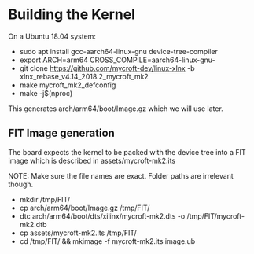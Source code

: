 # Building the Kernel
On a Ubuntu 18.04 system:

* sudo apt install gcc-aarch64-linux-gnu device-tree-compiler
* export ARCH=arm64 CROSS_COMPILE=aarch64-linux-gnu-
* git clone https://github.com/mycroft-dev/linux-xlnx -b xlnx_rebase_v4.14_2018.2_mycroft_mk2
* make mycroft_mk2_defconfig
* make -j$(nproc)

This generates arch/arm64/boot/Image.gz which we will use later.

## FIT Image generation
The board expects the kernel to be packed with the device tree into a FIT image
which is described in assets/mycroft-mk2.its

NOTE: Make sure the file names are exact. Folder paths are irrelevant though.

* mkdir /tmp/FIT/
* cp arch/arm64/boot/Image.gz /tmp/FIT/
* dtc arch/arm64/boot/dts/xilinx/mycroft-mk2.dts -o /tmp/FIT/mycroft-mk2.dtb
* cp assets/mycroft-mk2.its /tmp/FIT/
* cd /tmp/FIT/ && mkimage -f mycroft-mk2.its image.ub
